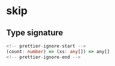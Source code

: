 # skip

## Type signature

```typescript
<!-- prettier-ignore-start -->
(count: number) => (xs: any[]) => any[]
<!-- prettier-ignore-end -->
```
